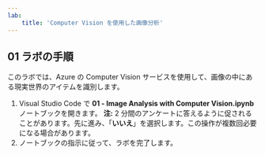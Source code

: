 ```yaml
---
lab:
    title: 'Computer Vision を使用した画像分析'
---
```


## 01 ラボの手順
このラボでは、Azure の Computer Vision サービスを使用して、画像の中にある現実世界のアイテムを識別します。

1.  Visual Studio Code で **01 - Image Analysis with Computer Vision.ipynb** ノートブックを開きます。 
    **注:** 2 分間のアンケートに答えるように促されることがあります。先に進み、「**いいえ**」を選択します。この操作が複数回必要になる場合があります。 
2.  ノートブックの指示に従って、ラボを完了します。
